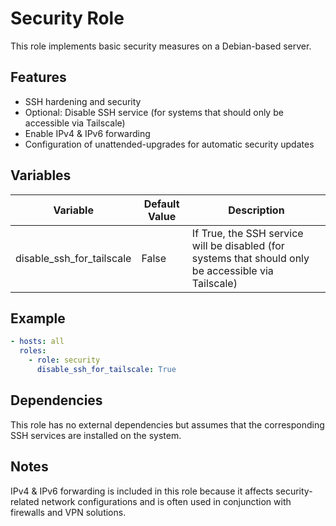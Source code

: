 # Security Role

This role implements basic security measures on a Debian-based server.

## Features

- SSH hardening and security
- Optional: Disable SSH service (for systems that should only be accessible via Tailscale)
- Enable IPv4 & IPv6 forwarding
- Configuration of unattended-upgrades for automatic security updates

## Variables

| Variable | Default Value | Description |
|----------|---------------|-------------|
| disable_ssh_for_tailscale | False | If True, the SSH service will be disabled (for systems that should only be accessible via Tailscale) |

## Example

```yaml
- hosts: all
  roles:
    - role: security
      disable_ssh_for_tailscale: True
```

## Dependencies

This role has no external dependencies but assumes that the corresponding SSH services are installed on the system.

## Notes

IPv4 & IPv6 forwarding is included in this role because it affects security-related network configurations and is often used in conjunction with firewalls and VPN solutions.
